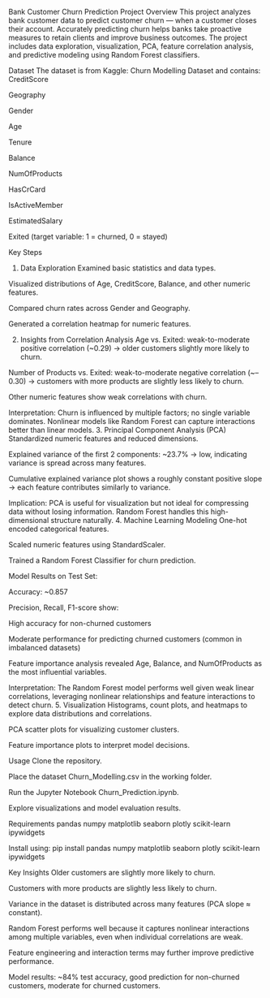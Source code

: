 Bank Customer Churn Prediction
Project Overview
This project analyzes bank customer data to predict customer churn — when a customer closes their account. Accurately predicting churn helps banks take proactive measures to retain clients and improve business outcomes.
The project includes data exploration, visualization, PCA, feature correlation analysis, and predictive modeling using Random Forest classifiers.

Dataset
The dataset is from Kaggle: Churn Modelling Dataset and contains:
CreditScore


Geography


Gender


Age


Tenure


Balance


NumOfProducts


HasCrCard


IsActiveMember


EstimatedSalary


Exited (target variable: 1 = churned, 0 = stayed)



Key Steps
1. Data Exploration
Examined basic statistics and data types.


Visualized distributions of Age, CreditScore, Balance, and other numeric features.


Compared churn rates across Gender and Geography.


Generated a correlation heatmap for numeric features.


2. Insights from Correlation Analysis
Age vs. Exited: weak-to-moderate positive correlation (~0.29) → older customers slightly more likely to churn.


Number of Products vs. Exited: weak-to-moderate negative correlation (~–0.30) → customers with more products are slightly less likely to churn.


Other numeric features show weak correlations with churn.


Interpretation: Churn is influenced by multiple factors; no single variable dominates. Nonlinear models like Random Forest can capture interactions better than linear models.
3. Principal Component Analysis (PCA)
Standardized numeric features and reduced dimensions.


Explained variance of the first 2 components: ~23.7% → low, indicating variance is spread across many features.


Cumulative explained variance plot shows a roughly constant positive slope → each feature contributes similarly to variance.


Implication: PCA is useful for visualization but not ideal for compressing data without losing information. Random Forest handles this high-dimensional structure naturally.
4. Machine Learning Modeling
One-hot encoded categorical features.


Scaled numeric features using StandardScaler.


Trained a Random Forest Classifier for churn prediction.


Model Results on Test Set:


Accuracy: ~0.857


Precision, Recall, F1-score show:


High accuracy for non-churned customers


Moderate performance for predicting churned customers (common in imbalanced datasets)


Feature importance analysis revealed Age, Balance, and NumOfProducts as the most influential variables.


Interpretation: The Random Forest model performs well given weak linear correlations, leveraging nonlinear relationships and feature interactions to detect churn.
5. Visualization
Histograms, count plots, and heatmaps to explore data distributions and correlations.


PCA scatter plots for visualizing customer clusters.


Feature importance plots to interpret model decisions.



Usage
Clone the repository.


Place the dataset Churn_Modelling.csv in the working folder.


Run the Jupyter Notebook Churn_Prediction.ipynb.


Explore visualizations and model evaluation results.



Requirements
pandas
numpy
matplotlib
seaborn
plotly
scikit-learn
ipywidgets

Install using:
pip install pandas numpy matplotlib seaborn plotly scikit-learn ipywidgets


Key Insights
Older customers are slightly more likely to churn.


Customers with more products are slightly less likely to churn.


Variance in the dataset is distributed across many features (PCA slope ≈ constant).


Random Forest performs well because it captures nonlinear interactions among multiple variables, even when individual correlations are weak.


Feature engineering and interaction terms may further improve predictive performance.


Model results: ~84% test accuracy, good prediction for non-churned customers, moderate for churned customers.

